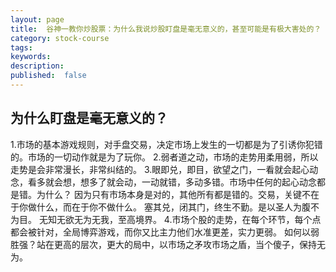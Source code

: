 ```yaml
---
layout: page
title:  谷神一教你炒股票：为什么我说炒股盯盘是毫无意义的，甚至可能是有极大害处的？
category: stock-course
tags:
keywords:
description:  
published:  false
---
```



## 为什么盯盘是毫无意义的？
1.市场的基本游戏规则，对手盘交易，决定市场上发生的一切都是为了引诱你犯错的。市场的一切动作就是为了玩你。
2.弱者道之动，市场的走势用柔用弱，所以走势是会非常漫长，非常纠结的。
3.眼即兑，即目，欲望之门，一看就会起心动念，看多就会想，想多了就会动，一动就错，多动多错。市场中任何的起心动念都是错。为什么？
因为只有市场本身是对的，其他所有都是错的。交易，关键不在于你做什么，而在于你不做什么。
塞其兑，闭其门，终生不勤。是以圣人为腹不为目。
无知无欲无为无我，至高境界。
4.市场个股的走势，在每个环节，每个点都会被针对，全局博弈游戏，而你又比主力他们水准更差，实力更弱。
如何以弱胜强？站在更高的层次，更大的局中，以市场之矛攻市场之盾，当个傻子，保持无为。


